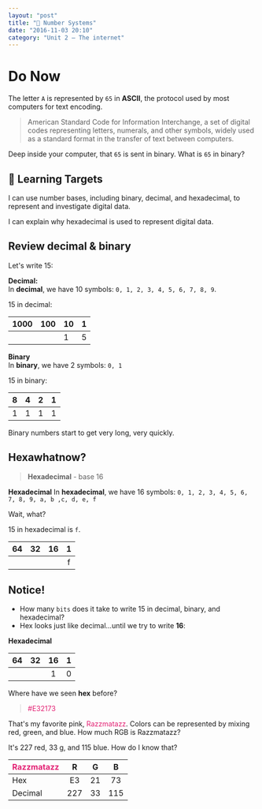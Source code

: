 ```yaml
---
layout: "post"
title: "🔢 Number Systems"
date: "2016-11-03 20:10"
category: "Unit 2 – The internet"
---
```


# Do Now
The letter `A` is represented by `65` in **ASCII**, the protocol used by most computers for text encoding.

> American Standard Code for Information Interchange, a set of digital codes representing letters, numerals, and other symbols, widely used as a standard format in the transfer of text between computers.

Deep inside your computer, that `65` is sent in binary. What is `65` in binary?

## 🎯 Learning Targets
I can use number bases, including binary, decimal, and hexadecimal,  to represent and investigate digital data.

I can explain why hexadecimal is used to represent digital data.

## Review decimal & binary


Let's write 15:

**Decimal:**   
In **decimal**, we have 10 symbols: `0, 1, 2, 3, 4, 5, 6, 7, 8, 9`.

15 in decimal:

| 1000 | 100 | 10 | 1 |
|------|-----|----|:---:|
|      |     |  1  | 5 |

**Binary**    
In **binary**, we have 2 symbols: `0, 1`

15 in binary:

| 8 | 4 | 2 | 1 |
|:--:|:--:|:--:|:--:|
| 1 | 1 | 1 | 1 |

Binary numbers start to get very long, very quickly.

## Hexawhatnow?

> **Hexadecimal** - base 16

**Hexadecimal**
In **hexadecimal**, we have 16 symbols: `0, 1, 2, 3, 4, 5, 6, 7, 8, 9, a, b ,c, d, e, f`

Wait, what?

15 in hexadecimal is `f`.

| 64 | 32 | 16 | 1 |
|:--:|:--:|:--:|:--:|
|  |  |  | f |

## Notice!
- How many `bits` does it take to write 15 in decimal, binary, and hexadecimal?
- Hex looks just like decimal...until we try to write **16**:

**Hexadecimal**

| 64 | 32 | 16 | 1 |
|:--:|:--:|:--:|:--:|
|  |  | 1 | 0 |

Where have we seen **hex** before?

> <span style = "color: #E32173">#E32173</span>

That's my favorite pink, <span style = "color: #E32173">Razzmatazz</span>. Colors can be represented by mixing red, green, and blue. How much RGB is Razzmatazz?

It's 227 red, 33 g, and 115 blue. How do I know that?

| <span style = "color: #E32173">Razzmatazz</span>  | R  | G  |  B |
|---|:---:|:---:|:---:|
| Hex  | E3  | 21  | 73  |
| Decimal  | 227  | 33  | 115  |
